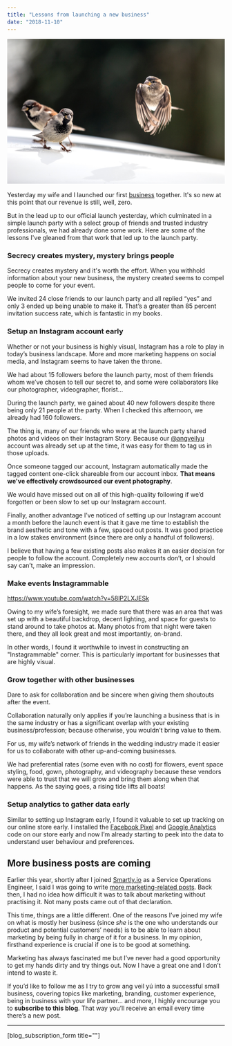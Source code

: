 ```yaml
---
title: "Lessons from launching a new business"
date: "2018-11-10"
---
```


![bird launching off into flight nick ang blog](images/phil-botha-304769-unsplash.jpg)

Yesterday my wife and I launched our first [business](https://angveilyu.com) together. It's so new at this point that our revenue is still, well, zero.

But in the lead up to our official launch yesterday, which culminated in a simple launch party with a select group of friends and trusted industry professionals, we had already done some work. Here are some of the lessons I've gleaned from that work that led up to the launch party.

### Secrecy creates mystery, mystery brings people

Secrecy creates mystery and it's worth the effort. When you withhold information about your new business, the mystery created seems to compel people to come for your event.

We invited 24 close friends to our launch party and all replied “yes” and only 3 ended up being unable to make it. That’s a greater than 85 percent invitation success rate, which is fantastic in my books.

### Setup an Instagram account early

Whether or not your business is highly visual, Instagram has a role to play in today’s business landscape. More and more marketing happens on social media, and Instagram seems to have taken the throne.

We had about 15 followers before the launch party, most of them friends whom we’ve chosen to tell our secret to, and some were collaborators like our photographer, videographer, florist…

During the launch party, we gained about 40 new followers despite there being only 21 people at the party. When I checked this afternoon, we already had 160 followers.

The thing is, many of our friends who were at the launch party shared photos and videos on their Instagram Story. Because our [@angveilyu](https://www.instagram.com/angveilyu/) account was already set up at the time, it was easy for them to tag us in those uploads.

Once someone tagged our account, Instagram automatically made the tagged content one-click shareable from our account inbox. **That means we've effectively crowdsourced our event photography**.

We would have missed out on all of this high-quality following if we’d forgotten or been slow to set up our Instagram account.

Finally, another advantage I’ve noticed of setting up our Instagram account a month before the launch event is that it gave me time to establish the brand aesthetic and tone with a few, spaced out posts. It was good practice in a low stakes environment (since there are only a handful of followers).

I believe that having a few existing posts also makes it an easier decision for people to follow the account. Completely new accounts don’t, or I should say can’t, make an impression.

### Make events Instagrammable

https://www.youtube.com/watch?v=58lP2LXJESk

Owing to my wife’s foresight, we made sure that there was an area that was set up with a beautiful backdrop, decent lighting, and space for guests to stand around to take photos at. Many photos from that night were taken there, and they all look great and most importantly, on-brand.

In other words, I found it worthwhile to invest in constructing an "Instagrammable" corner. This is particularly important for businesses that are highly visual.

### Grow together with other businesses

Dare to ask for collaboration and be sincere when giving them shoutouts after the event.

Collaboration naturally only applies if you’re launching a business that is in the same industry or has a significant overlap with your existing business/profession; because otherwise, you wouldn’t bring value to them.

For us, my wife’s network of friends in the wedding industry made it easier for us to collaborate with other up-and-coming businesses.

We had preferential rates (some even with no cost) for flowers, event space styling, food, gown, photography, and videography because these vendors were able to trust that we will grow and bring them along when that happens. As the saying goes, a rising tide lifts all boats!

### Setup analytics to gather data early

Similar to setting up Instagram early, I found it valuable to set up tracking on our online store early. I installed the [Facebook Pixel](https://www.facebook.com/business/learn/facebook-ads-pixel) and [Google Analytics](https://marketingplatform.google.com/about/analytics/) code on our store early and now I’m already starting to peek into the data to understand user behaviour and preferences.

## More business posts are coming

Earlier this year, shortly after I joined [Smartly.io](https://smartly.io) as a Service Operations Engineer, I said I was going to write [more marketing-related posts](https://www.nickang.com/much-marketing-topics-blog/). Back then, I had no idea how difficult it was to talk about marketing without practising it. Not many posts came out of that declaration.

This time, things are a little different. One of the reasons I’ve joined my wife on what is mostly her business (since _she_ is the one who understands our product and potential customers’ needs) is to be able to learn about marketing by being fully in charge of it for a business. In my opinion, firsthand experience is crucial if one is to be good at something.

Marketing has always fascinated me but I’ve never had a good opportunity to get my hands dirty and try things out. Now I have a great one and I don’t intend to waste it.

If you’d like to follow me as I try to grow ang veil yú into a successful small business, covering topics like marketing, branding, customer experience, being in business with your life partner… and more, I highly encourage you to **subscribe to this blog**. That way you’ll receive an email every time there’s a new post.

* * *

\[blog\_subscription\_form title=""\]
